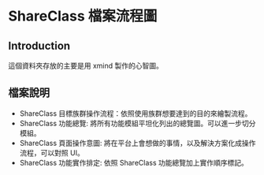 # ShareClass 檔案流程圖

## Introduction
這個資料夾存放的主要是用 xmind 製作的心智圖。

## 檔案說明
* ShareClass 目標族群操作流程：依照使用族群想要達到的目的來繪製流程。
* ShareClass 功能總覽: 將所有功能模組平坦化列出的總覽圖。可以進一步切分模組。
* ShareClass 頁面操作意圖: 將在平台上會想做的事情，以及解決方案化成操作流程，可以對照 UI。
* ShareClass 功能實作排定: 依照 ShareClass 功能總覽加上實作順序標記。
